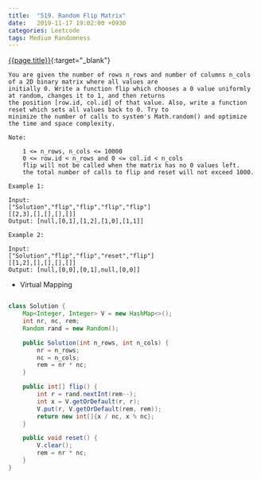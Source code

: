 ```yaml
---
title:  "519. Random Flip Matrix"
date:   2019-11-17 19:02:00 +0930
categories: Leetcode
tags: Medium Randomness
---
```


[{{page.title}}](https://leetcode.com/problems/random-flip-matrix/){:target="_blank"}

    You are given the number of rows n_rows and number of columns n_cols of a 2D binary matrix where all values are
    initially 0. Write a function flip which chooses a 0 value uniformly at random, changes it to 1, and then returns
    the position [row.id, col.id] of that value. Also, write a function reset which sets all values back to 0. Try to
    minimize the number of calls to system's Math.random() and optimize the time and space complexity.

    Note:

        1 <= n_rows, n_cols <= 10000
        0 <= row.id < n_rows and 0 <= col.id < n_cols
        flip will not be called when the matrix has no 0 values left.
        the total number of calls to flip and reset will not exceed 1000.

    Example 1:

    Input:
    ["Solution","flip","flip","flip","flip"]
    [[2,3],[],[],[],[]]
    Output: [null,[0,1],[1,2],[1,0],[1,1]]

    Example 2:

    Input:
    ["Solution","flip","flip","reset","flip"]
    [[1,2],[],[],[],[]]
    Output: [null,[0,0],[0,1],null,[0,0]]



* Virtual Mapping

```java

class Solution {
    Map<Integer, Integer> V = new HashMap<>();
    int nr, nc, rem;
    Random rand = new Random();

    public Solution(int n_rows, int n_cols) {
        nr = n_rows;
        nc = n_cols;
        rem = nr * nc;
    }

    public int[] flip() {
        int r = rand.nextInt(rem--);
        int x = V.getOrDefault(r, r);
        V.put(r, V.getOrDefault(rem, rem));
        return new int[]{x / nc, x % nc};
    }

    public void reset() {
        V.clear();
        rem = nr * nc;
    }
}

```
